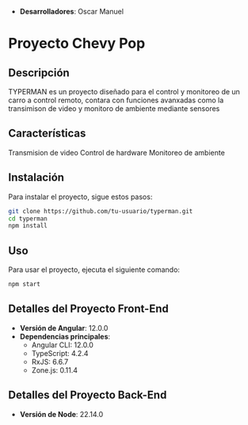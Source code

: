 - **Desarrolladores**:
    Oscar 
    Manuel

# Proyecto Chevy Pop

## Descripción
TYPERMAN es un proyecto diseñado para el control y monitoreo de un carro a control remoto, contara con funciones avanxadas como la transimison de video y monitoro de ambiente mediante sensores

## Características
Transmision de video
Control de hardware
Monitoreo de ambiente

## Instalación
Para instalar el proyecto, sigue estos pasos:

```bash
git clone https://github.com/tu-usuario/typerman.git
cd typerman
npm install
```

## Uso
Para usar el proyecto, ejecuta el siguiente comando:

```bash
npm start
```

## Detalles del Proyecto Front-End
- **Versión de Angular**: 12.0.0
- **Dependencias principales**:
  - Angular CLI: 12.0.0
  - TypeScript: 4.2.4
  - RxJS: 6.6.7
  - Zone.js: 0.11.4

  
## Detalles del Proyecto Back-End
- **Versión de Node**: 22.14.0